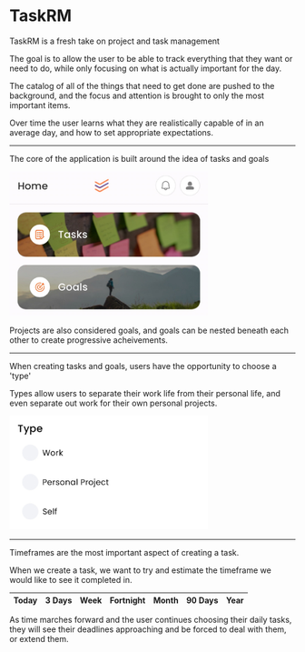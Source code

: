 # TaskRM

TaskRM is a fresh take on project and task management

The goal is to allow the user to be able to track everything that they want or need to do, while only focusing on what is actually important for the day.  

The catalog of all of the things that need to get done are pushed to the background, and the focus and attention is brought to only the most important items.  

Over time the user learns what they are realistically capable of in an average day, and how to set appropriate expectations.  

----

The core of the application is built around the idea of tasks and goals

<img src="assets/docs/tasksngoals.jpg" width="350">

Projects are also considered goals, and goals can be nested beneath each other to create progressive acheivements. 

----

When creating tasks and goals, users have the opportunity to choose a 'type' 

Types allow users to separate their work life from their personal life, and even separate out work for their own personal projects.  

<img src="assets/docs/types.jpg" width="350">

----

Timeframes are the most important aspect of creating a task.  

When we create a task, we want to try and estimate the timeframe we would like to see it completed in.  

| Today | 3 Days | Week | Fortnight | Month | 90 Days | Year |
| :---: | :---: | :---: | :---: | :---: | :---: | :---: |

As time marches forward and the user continues choosing their daily tasks, they will see their deadlines approaching and be forced to deal with them, or extend them.
